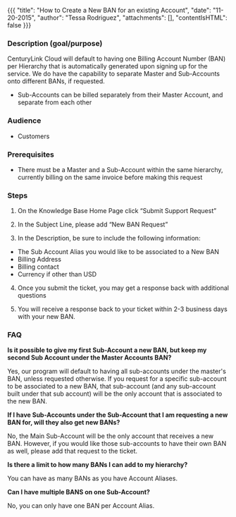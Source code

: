 {{{
  "title": "How to Create a New BAN for an existing Account",
  "date": "11-20-2015",
  "author": "Tessa Rodriguez",
  "attachments": [],
  "contentIsHTML": false
}}}

### Description (goal/purpose)

CenturyLink Cloud will default to having one Billing Account Number (BAN) per Hierarchy that is automatically generated upon signing up for the service. We do have the capability to separate Master and Sub-Accounts onto different BANs, if requested.
- Sub-Accounts can be billed separately from their Master Account, and separate from each other


### Audience

- Customers

### Prerequisites
- There must be a Master and a Sub-Account within the same hierarchy, currently billing on the same invoice before making this request


### Steps

1. On the Knowledge Base Home Page click “Submit Support Request”

2. In the Subject Line, please add “New BAN Request”

3. In the Description, be sure to include the following information:
  * The Sub Account Alias you would like to be associated to a New BAN
  * Billing Address
  * Billing contact
  * Currency if other than USD

4. Once you submit the ticket, you may get a response back with additional questions

5. You will receive a response back to your ticket within 2-3 business days with your new BAN.

### FAQ

**Is it possible to give my first Sub-Account a new BAN, but keep my second Sub Account under the Master Accounts BAN?**

Yes, our program will default to having all sub-accounts under the master's BAN, unless requested otherwise.  If you request for a specific sub-account to be associated to a new BAN, that sub-account (and any sub-account built under that sub account) will be the only account that is associated to the new BAN.

**If I have Sub-Accounts under the Sub-Account that I am requesting a new BAN for, will they also get new BANs?**

No, the Main Sub-Account will be the only account that receives a new BAN.  However, if you would like those sub-accounts to have their own BAN as well, please add that request to the ticket.

**Is there a limit to how many BANs I can add to my hierarchy?**

You can have as many BANs as you have Account Aliases.

**Can I have multiple BANS on one Sub-Account?**

No, you can only have one BAN per Account Alias.

